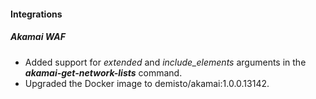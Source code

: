 
#### Integrations
##### Akamai WAF
- Added support for *extended* and *include_elements* arguments in the ***akamai-get-network-lists*** command.
- Upgraded the Docker image to demisto/akamai:1.0.0.13142.
